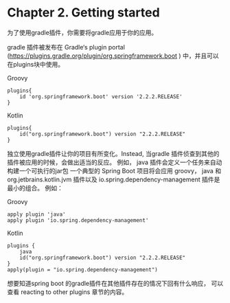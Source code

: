 # Chapter 2. Getting started

为了使用gradle插件，你需要将gradle应用于你的应用。 

gradle 插件被发布在 Gradle‘s plugin portal (https://plugins.gradle.org/plugin/org.springframework.boot ) 中，并且可以在plugins块中使用。 

Groovy

    plugins{
        id 'org.springframework.boot' version '2.2.2.RELEASE'
    }

Kotlin

    plugins{
        id("org.springframework.boot") version "2.2.2.RELEASE"
    }


独立使用gradle插件让你的项目有所变化。Instead, 当gradle 插件侦查到其他的插件被应用的时候，会做出适当的反应。 例如， java 插件会定义一个任务来自动构建一个可执行的jar包  一个典型的 Spring Boot 项目将会应用  groovy， java 和org.jetbrains.kotlin.jvm 插件以及 io.spring.dependency-management 插件是最小的组合。 例如：

Groovy

    apply plugin 'java'
    apply plugin 'io.spring.dependency-management'

Kotlin

    plugins {
        java 
        id("org.springframework.boot") version "2.2.2.RELEASE"
    }
    apply(plugin = "io.spring.dependency-management")

想要知道spring boot 的gradle插件在其他插件存在的情况下回有什么响应， 可以查看 reacting to other plugins 章节的内容。 


